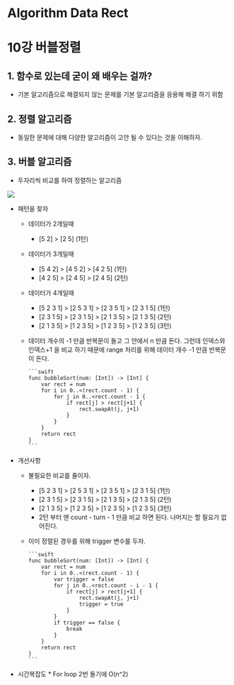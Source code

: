 # Algorithm Data Rect
# 

10강 버블정렬
===========

## 1. 함수로 있는데 굳이 왜 배우는 걸까?
* 기본 알고리즘으로 해결되지 않는 문제를 기본 알고리즘을 응용해 해결 하기 위함

## 2. 정렬 알고리즘
* 동일한 문제에 대해 다양한 알고리즘이 고안 될 수 있다는 것을 이해하자.

## 3. 버블 알고리즘
* 두자리씩 비교를 하여 정렬하는 알고리즘
<img src = "https://upload.wikimedia.org/wikipedia/commons/c/c8/Bubble-sort-example-300px.gif">

* 패턴을 찾자

    * 데이터가 2개일때
        * [5 2] > [2 5] (1턴)
    
    * 데이터가 3개일때
        * [5 4 2] > [4 5 2] > [4 2 5] (1턴)
        * [4 2 5] > [2 4 5] > [2 4 5] (2턴)
    
    * 데이터가 4개일때
        * [5 2 3 1] > [2 5 3 1] > [2 3 5 1] > [2 3 1 5] (1턴)
        * [2 3 1 5] > [2 3 1 5] > [2 1 3 5] > [2 1 3 5] (2턴)
        * [2 1 3 5] > [1 2 3 5] > [1 2 3 5] > [1 2 3 5] (3턴)
        
    * 데이터 개수의 -1 만큼 반복문이 돌고 그 안에서 n 만큼 돈다. 그런데 인덱스와 인덱스+1 을 비교 하기 때문에 range 처리를 위해 데이터 개수 -1 만큼 반복문이 돈다.

          ```swift
          func bubbleSort(num: [Int]) -> [Int] {
              var rect = num
              for i in 0..<(rect.count - 1) {
                  for j in 0..<rect.count - 1 {
                      if rect[j] > rect[j+1] {
                          rect.swapAt(j, j+1)
                      }
                  }
              }
              return rect
          }
          ```

* 개선사항

    * 불필요한 비교를 줄이자.
        * [5 2 3 1] > [2 5 3 1] > [2 3 5 1] > [2 3 1 5] (1턴)
        * [2 3 1 5] > [2 3 1 5] > [2 1 3 5] > [2 1 3 5] (2턴)
        * [2 1 3 5] > [1 2 3 5] > [1 2 3 5] > [1 2 3 5] (3턴)
        * 2턴 부터 맨 count - turn - 1 만큼 비교 하면 된다. 나머지는 할 필요가 없어진다.
        
    * 이미 정렬된 경우를 위해 trigger 변수를 두자.
    
          ```swift
          func bubbleSort(num: [Int]) -> [Int] {
              var rect = num
              for i in 0..<(rect.count - 1) {
                  var trigger = false
                  for j in 0..<rect.count - i - 1 {
                      if rect[j] > rect[j+1] {
                          rect.swapAt(j, j+1)
                          trigger = true
                      }
                  }
                  if trigger == false {
                      break
                  }
              }
              return rect
          }
          ```

* 시간복잡도
      * For loop 2번 돌기에 O(n^2)
